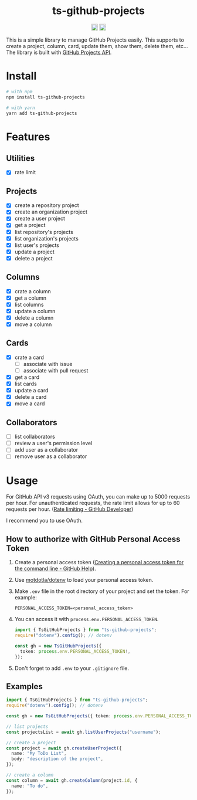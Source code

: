 <h1 align="center">ts-github-projects</h1>
<p align="center">
<a href="https://badge.fury.io/js/ts-github-projects"><img src="https://badge.fury.io/js/ts-github-projects.svg" alt="npm version" height="18"></a>
<a href="https://github.com/9sako6/ts-github-projects/actions?query=workflow%3ACI"><img src="https://github.com/9sako6/ts-github-projects/workflows/CI/badge.svg" alt="CI" height="18"></a>
</p>

This is a simple library to manage GitHub Projects easily.
This supports to create a project, column, card, update them, show them, delete them, etc...
The library is built with [GitHub Projects API](https://docs.github.com/en/rest/reference/projects).

# Install

```bash
# with npm
npm install ts-github-projects

# with yarn
yarn add ts-github-projects
```

# Features

## Utilities

- [x] rate limit

## Projects

- [x] create a repository project
- [x] create an organization project
- [x] create a user project
- [x] get a project
- [x] list repository's projects
- [x] list organization's projects
- [x] list user's projects
- [x] update a project
- [x] delete a project

## Columns

- [x] crate a column
- [x] get a column
- [x] list columns
- [x] update a column
- [x] delete a column
- [x] move a column

## Cards

- [x] crate a card
  - [ ] associate with issue
  - [ ] associate with pull request
- [x] get a card
- [x] list cards
- [x] update a card
- [x] delete a card
- [x] move a card

## Collaborators

- [ ] list collaborators
- [ ] review a user's permission level
- [ ] add user as a collaborator
- [ ] remove user as a collaborator

# Usage

For GitHub API v3 requests using OAuth, you can make up to 5000 requests per hour. For unauthenticated requests, the rate limit allows for up to 60 requests per hour. ([Rate limiting - GitHub Developer](https://developer.github.com/v3/#rate-limiting))

I recommend you to use OAuth.

## How to authorize with GitHub Personal Access Token

1. Create a personal access token ([Creating a personal access token for the command line - GitHub Help](https://help.github.com/en/github/authenticating-to-github/creating-a-personal-access-token-for-the-command-line)).

1. Use [motdotla/dotenv](https://github.com/motdotla/dotenv) to load your personal access token.

1. Make `.env` file in the root directory of your project and set the token. For example:

   ```
   PERSONAL_ACCESS_TOKEN=<personal_access_token>
   ```

1. You can access it with `process.env.PERSONAL_ACCESS_TOKEN`.

   ```typescript
   import { TsGitHubProjects } from "ts-github-projects";
   require("dotenv").config(); // dotenv

   const gh = new TsGitHubProjects({
     token: process.env.PERSONAL_ACCESS_TOKEN!,
   });
   ```

1. Don't forget to add `.env` to your `.gitignore` file.

## Examples

```typescript
import { TsGitHubProjects } from "ts-github-projects";
require("dotenv").config(); // dotenv

const gh = new TsGitHubProjects({ token: process.env.PERSONAL_ACCESS_TOKEN! });

// list projects
const projectsList = await gh.listUserProjects("username");

// create a project
const project = await gh.createUserProject({
  name: "My ToDo List",
  body: "description of the project",
});

// create a column
const column = await gh.createColumn(project.id, {
  name: "To do",
});
```

